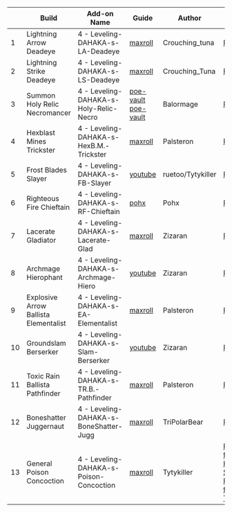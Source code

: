 |  | Build | Add-on Name | Guide | Author | pob | Remark |
|---|---|---|---|---|---|---|
| 1 | Lightning Arrow Deadeye | 4 - Leveling-DAHAKA-s-LA-Deadeye | [maxroll](https://maxroll.gg/poe/build-guides/lightning-arrow-deadeye-league-starter) | Crouching_tuna | [PoB](https://pobb.in/muwRQg6RPTCi) | RoA + Ballista leveling, can use to level most ranger |
| 2 | Lightning Strike Deadeye | 4 - Leveling-DAHAKA-s-LS-Deadeye | [maxroll](https://maxroll.gg/poe/build-guides/lightning-strike-deadeye-leaguestarter) | Crouching_Tuna | [PoB](https://pobb.in/869Z0iB4Bbh3) | RoA + Ballista leveling at the beginning |
| 3 | Summon Holy Relic Necromancer | 4 - Leveling-DAHAKA-s-Holy-Relic-Necro | [poe-vault](https://www.poe-vault.com/guides/holy-relic-necromancer-build-guide) [poe-vault](https://www.poe-vault.com/guides/balormage-summon-raging-spirits-necromancer-build-guide) | Balormage | [PoB](https://pobb.in/1CIZ4EoVE1b-) [PoB](https://pobb.in/6oAof2yzKtCU) | SRS leveling, can also be used for Guardian |
| 4 | Hexblast Mines Trickster | 4 - Leveling-DAHAKA-s-HexB.M.-Trickster | [maxroll](https://maxroll.gg/poe/build-guides/hexblast-mines-trickster-league-starter) | Palsteron | [PoB](https://pobb.in/KM9M31kdx-_f) | Pyroclast mine leveling, can be used for Exsanguinate miner |
| 5 | Frost Blades Slayer | 4 - Leveling-DAHAKA-s-FB-Slayer | [youtube](https://www.youtube.com/watch?v=CvropGqnxLE) | ruetoo/Tytykiller | [PoB](https://pobb.in/yEV8wkrBselZ) | Frostblade all the way |
| 6 | Righteous Fire Chieftain | 4 - Leveling-DAHAKA-s-RF-Chieftain | [pohx](https://www.pohx.net/) | Pohx | [PoB](https://pobb.in/3hUFvzimYooZ) | Rolling Magma + Holy Flame Totem -> RF |
| 7 | Lacerate Gladiator | 4 - Leveling-DAHAKA-s-Lacerate-Glad | [maxroll](https://maxroll.gg/poe/build-guides/lacerate-gladiator-league-starter) | Zizaran | [PoB](https://pobb.in/HoScyJpx5HJ2) | 2H Spectral Throw -> Sunder |
| 8 | Archmage Hierophant | 4 - Leveling-DAHAKA-s-Archmage-Hiero | [youtube](https://www.youtube.com/watch?v=Kbu2hLKek18) | Zizaran | [PoB](https://pobb.in/m7YKOjg-z2tM) | Firestorm leveling, can be used for BL or ice nova/frostbolt later |
| 9 | Explosive Arrow Ballista Elementalist | 4 - Leveling-DAHAKA-s-EA-Elementalist | [maxroll](https://maxroll.gg/poe/build-guides/explosive-arrow-ballista-elementalist) | Palsteron | [PoB](https://pobb.in/hNF75WY_Txy_) | Rolling Magma + Holy Flame Totem -> Explosive Arrow Ballista |
| 10 | Groundslam Berserker | 4 - Leveling-DAHAKA-s-Slam-Berserker | [youtube](https://www.youtube.com/watch?v=CiMKUZJclcg) | Zizaran | [PoB](https://pobb.in/BGG6LbTm21pC) | Groundslam -> Sunder |
| 11 | Toxic Rain Ballista Pathfinder | 4 - Leveling-DAHAKA-s-TR.B.-Pathfinder | [maxroll](https://maxroll.gg/poe/build-guides/toxic-rain-ballista-pathfinder) | Palsteron | [PoB](https://pobb.in/Ktbt7ZvRs_hn) | Caustic Arrow -> Toxic Rain   Self attack + Ballista at beginning |
| 12 | Boneshatter Juggernaut | 4 - Leveling-DAHAKA-s-BoneShatter-Jugg | [maxroll](https://maxroll.gg/poe/build-guides/boneshatter-juggernaut-league-starter) | TriPolarBear | [PoB](https://pobb.in/VBZOmlumbvA_) | Groundslam -> Sunder -> Boneshatter |
| 13 | General Poison Concoction | 4 - Leveling-DAHAKA-s-Poison-Concoction | [maxroll](https://maxroll.gg/poe/build-guides/impending-doom-pathfinder-league-starter/leveling-guide) | Tytykiller | [PoB from Kass SaiYaJiN](https://pobb.in/ggNL7HqC6XU2) [PoB from Travic](https://pobb.in/ugWEJaZBsRhV) | Can be used for Pathfinder/Assasin/Slayer |
